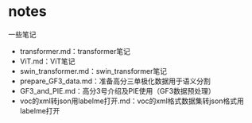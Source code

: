 # notes
一些笔记
- transformer.md：transformer笔记
- ViT.md：ViT笔记
- swin_transformer.md：swin_transformer笔记
- prepare_GF3_data.md：准备高分三单极化数据用于语义分割
- GF3_and_PIE.md：高分3号介绍及PIE使用（GF3数据预处理）
- voc的xml转json用labelme打开.md：voc的xml格式数据集转json格式用labelme打开
